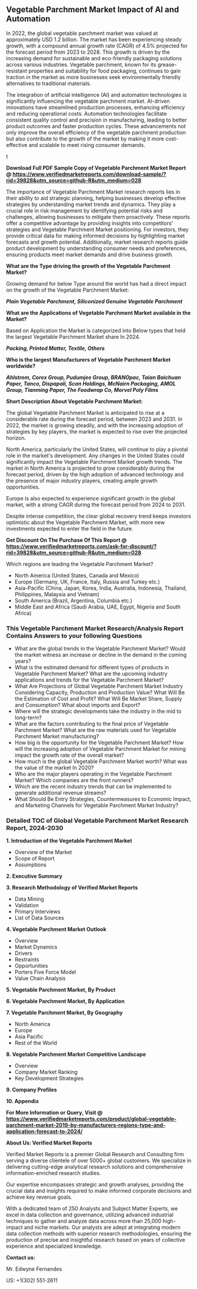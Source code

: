 <h2>Vegetable Parchment Market Impact of AI and Automation</h2><p>In 2022, the global vegetable parchment market was valued at approximately USD 1.2 billion. The market has been experiencing steady growth, with a compound annual growth rate (CAGR) of 4.5% projected for the forecast period from 2023 to 2028. This growth is driven by the increasing demand for sustainable and eco-friendly packaging solutions across various industries. Vegetable parchment, known for its grease-resistant properties and suitability for food packaging, continues to gain traction in the market as more businesses seek environmentally friendly alternatives to traditional materials.</p><p>The integration of artificial intelligence (AI) and automation technologies is significantly influencing the vegetable parchment market. AI-driven innovations have streamlined production processes, enhancing efficiency and reducing operational costs. Automation technologies facilitate consistent quality control and precision in manufacturing, leading to better product outcomes and faster production cycles. These advancements not only improve the overall efficiency of the vegetable parchment production but also contribute to the growth of the market by making it more cost-effective and scalable to meet rising consumer demands.</p>t</p><p id="" class=""><strong>Download Full PDF Sample Copy of Vegetable Parchment Market Report @ <a href="https://www.verifiedmarketreports.com/download-sample/?rid=39828&utm_source=github-R&utm_medium=028" target="_blank">https://www.verifiedmarketreports.com/download-sample/?rid=39828&utm_source=github-R&utm_medium=028</a></strong></p><p>The importance of&nbsp;Vegetable Parchment Market research reports lies in their ability to aid strategic planning, helping businesses develop effective strategies by understanding market trends and dynamics. They play a crucial role in risk management by identifying potential risks and challenges, allowing businesses to mitigate them proactively. These reports offer a competitive advantage by providing insights into competitors' strategies and Vegetable Parchment Market positioning. For investors, they provide critical data for making informed decisions by highlighting market forecasts and growth potential. Additionally, market research reports guide product development by understanding consumer needs and preferences, ensuring products meet market demands and drive business growth.</p><p><strong>What are the&nbsp;Type driving the growth of the Vegetable Parchment Market?</strong></p><p id="" class="">Growing demand for below Type around the world has had a direct impact on the growth of the Vegetable Parchment Market:</p><em><strong>Plain Vegetable Parchment, Siliconized Genuine Vegetable Parchment</strong></em></p><strong>What are the&nbsp;Applications&nbsp;of Vegetable Parchment Market available in the Market?</strong></p><p id="" class="">Based on Application the Market is categorized into Below types that held the largest Vegetable Parchment Market share In 2024.</p><em><strong>Packing, Printed Matter, Textile, Others</strong></em></p><strong>Who is the largest Manufacturers of Vegetable Parchment Market worldwide?</strong></p><p><em><strong>Ahlstrom, Corex Group, Pudumjee Group, BRANOpac, Taian Baichuan Paper, Tanco, Dispapali, Scan Holdings, McNairn Packaging, AMOL Group, Tianming Paper, The Foodwrap Co, Morvel Poly Films</strong></em></p><p id="" class=""><strong>Short Description About Vegetable Parchment Market:</strong></p><p>The global Vegetable Parchment Market is anticipated to rise at a considerable rate during the forecast period, between 2023 and 2031. In 2022, the market is growing steadily, and with the increasing adoption of strategies by key players, the market is expected to rise over the projected horizon.</p><p>North America, particularly the United States, will continue to play a pivotal role in the market's development. Any changes in the United States could significantly impact the Vegetable Parchment Market growth trends. The market in North America is projected to grow considerably during the forecast period, driven by the high adoption of advanced technology and the presence of major industry players, creating ample growth opportunities.</p><p>Europe is also expected to experience significant growth in the global market, with a strong CAGR during the forecast period from 2024 to 2031.</p><p>Despite intense competition, the clear global recovery trend keeps investors optimistic about the Vegetable Parchment Market, with more new investments expected to enter the field in the future.</p><p id="" class=""><strong>Get Discount On The Purchase Of This Report @ <a href="https://www.verifiedmarketreports.com/ask-for-discount/?rid=39828&utm_source=github-R&utm_medium=028" target="_blank">https://www.verifiedmarketreports.com/ask-for-discount/?rid=39828&utm_source=github-R&utm_medium=028</a></strong></p>Which regions are leading the Vegetable Parchment Market?</p><ul><li>North America (United States, Canada and Mexico)</li><li>Europe (Germany, UK, France, Italy, Russia and Turkey etc.)</li><li>Asia-Pacific (China, Japan, Korea, India, Australia, Indonesia, Thailand, Philippines, Malaysia and Vietnam)</li><li>South America (Brazil, Argentina, Columbia etc.)</li><li>Middle East and Africa (Saudi Arabia, UAE, Egypt, Nigeria and South Africa)</li></ul><h3 id="" class="">This Vegetable Parchment Market Research/Analysis Report Contains Answers to your following Questions</h3><ul><li>What are the global trends in the Vegetable Parchment Market? Would the market witness an increase or decline in the demand in the coming years?</li><li>What is the estimated demand for different types of products in Vegetable Parchment Market? What are the upcoming industry applications and trends for the Vegetable Parchment Market?</li><li>What Are Projections of Global Vegetable Parchment Market Industry Considering Capacity, Production and Production Value? What Will Be the Estimation of Cost and Profit? What Will Be Market Share, Supply and Consumption? What about imports and Export?</li><li>Where will the strategic developments take the industry in the mid to long-term?</li><li>What are the factors contributing to the final price of Vegetable Parchment Market? What are the raw materials used for Vegetable Parchment Market manufacturing?</li><li>How big is the opportunity for the Vegetable Parchment Market? How will the increasing adoption of Vegetable Parchment Market for mining impact the growth rate of the overall market?</li><li>How much is the global Vegetable Parchment Market worth? What was the value of the market In 2020?</li><li>Who are the major players operating in the Vegetable Parchment Market? Which companies are the front runners?</li><li>Which are the recent industry trends that can be implemented to generate additional revenue streams?</li><li>What Should Be Entry Strategies, Countermeasures to Economic Impact, and Marketing Channels for Vegetable Parchment Market Industry?</li></ul><h3 id="" class="">Detailed TOC of Global Vegetable Parchment Market Research Report, 2024-2030</h3><p id="" class=""><strong>1. Introduction of the Vegetable Parchment Market</strong></p><ul><li>Overview of the Market</li><li>Scope of Report</li><li>Assumptions</li></ul><p id="" class=""><strong>2. Executive Summary</strong></p><p id="" class=""><strong>3. Research Methodology of Verified Market Reports</strong></p><ul><li>Data Mining</li><li>Validation</li><li>Primary Interviews</li><li>List of Data Sources</li></ul><p id="" class=""><strong>4. Vegetable Parchment Market Outlook</strong></p><ul><li>Overview</li><li>Market Dynamics</li><li>Drivers</li><li>Restraints</li><li>Opportunities</li><li>Porters Five Force Model</li><li>Value Chain Analysis</li></ul><p id="" class=""><strong>5. Vegetable Parchment Market, By Product</strong></p><p id="" class=""><strong>6. Vegetable Parchment Market, By Application</strong></p><p id="" class=""><strong>7. Vegetable Parchment Market, By Geography</strong></p><ul><li>North America</li><li>Europe</li><li>Asia Pacific</li><li>Rest of the World</li></ul><p id="" class=""><strong>8. Vegetable Parchment Market Competitive Landscape</strong></p><ul><li>Overview</li><li>Company Market Ranking</li><li>Key Development Strategies</li></ul><p id="" class=""><strong>9. Company Profiles</strong></p><p id="" class=""><strong>10. Appendix</strong></p><p id="" class=""><strong>For More Information or Query, Visit @ <a href="https://www.verifiedmarketreports.com/product/global-vegetable-parchment-market-2019-by-manufacturers-regions-type-and-application-forecast-to-2024/" target="_blank">https://www.verifiedmarketreports.com/product/global-vegetable-parchment-market-2019-by-manufacturers-regions-type-and-application-forecast-to-2024/</a></strong></p><p id="" class=""><strong>About Us: Verified Market Reports</strong></p><p id="" class="">Verified Market Reports is a premier Global Research and Consulting firm serving a diverse clientele of over 5000+ global customers. We specialize in delivering cutting-edge analytical research solutions and comprehensive information-enriched research studies.</p><p id="" class="">Our expertise encompasses strategic and growth analyses, providing the crucial data and insights required to make informed corporate decisions and achieve key revenue goals.</p><p id="" class="">With a dedicated team of 250 Analysts and Subject Matter Experts, we excel in data collection and governance, utilizing advanced industrial techniques to gather and analyze data across more than 25,000 high-impact and niche markets. Our analysts are adept at integrating modern data collection methods with superior research methodologies, ensuring the production of precise and insightful research based on years of collective experience and specialized knowledge.</p><p id="" class=""><strong>Contact us:</strong></p><p id="" class="">Mr. Edwyne Fernandes</p><p id="" class="">US: +1(302) 551-2611</p>